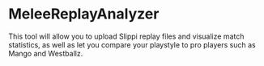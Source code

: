 # MeleeReplayAnalyzer
This tool will allow you to upload Slippi replay files and visualize match statistics, as well as let you compare your playstyle to pro players such as Mango and Westballz.
